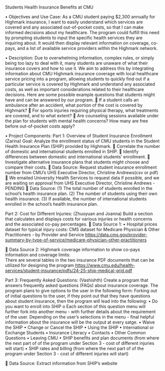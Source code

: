 Students Health Insurance Benefits at CMU

•	Objectives and Use Case:
As a CMU student paying $2,300 annually for Highmark insurance, I want to easily understand which services are covered and any associated out-of-pocket costs, so that I can make informed decisions about my healthcare. The program could fulfill this need by prompting students to input the specific health services they are inquiring about. It would then display relevant information on coverage, co-pays, and a list of available service providers within the Highmark network.

•	Description:
Due to overwhelming information, complex rules, or simply being too lazy to deal with it, many students are unaware of what their insurance covers and how to use it. 
We aim to address this by integrating information about CMU Highmark insurance coverage with local healthcare service pricing into a program, allowing students to quickly find out if a particular service is covered by Highmark and understand any associated costs, as well as important considerations related to their healthcare decisions.
Here are some possible example questions that students might have and can be answered by our program.
	If a student calls an ambulance after an accident, what portion of the cost is covered by Highmark?
	For sports injuries requiring physical therapy, what treatments are covered, and to what extent?
	Are counseling sessions available under the plan for students with mental health concerns? How many are free before out-of-pocket costs apply?

•	Project Components:
Part 1: Overview of Student Insurance Enrollment (Zarina)
Goal: Analyze the enrollment status of CMU students in the Student Health Insurance 
Plan (SHIP) provided by Highmark.
	Correlate the number of domestic and international students enrolled in SHIP.
	Identify differences between domestic and international students’ enrollment.
	Investigate alternative insurance plans that students might choose and compare their costs.
	Data Source: Request student insurance enrollment number from CMU’s UHS Executive Director, Christine Andrews(csv or pdf)
	We emailed University Health Services to request data if possible, and we are waiting on approval from UHS Executive Director, Christine Andrews - PENDING
	Data Source:
(1) The total number of students enrolled in the school’s health insurance plan.
(2) The number of students using their own health insurance.
(3) If available, the number of international students enrolled in the school’s health insurance plan.

Part 2: Cost for Different Injuries:  (Zhuoyuan and Joanna)
Build a section that calculates and displays costs for various injuries or health concerns and the associated co-pay percentages.
	Data Source 1: 
•	Hospital prices dataset for typical injury costs: 
CMS dataset for Medicare Physician & Other Practitioners - by Provider and Service
https://data.cms.gov/provider-summary-by-type-of-service/medicare-physician-other-practitioners

	Data Source 2: 
Highmark coverage information to show co-pays information and coverage limits:  
There are several tables in the two insurance PDF documents that can be utilized for designing the program
https://www.cmu.edu/health-services/student-insurance/pdfs/24-25-ship-medical-grid.pdf

Part 3: Frequently Asked Questions: (Vashishth)
Create a program that answers frequently asked questions (FAQs) about insurance coverage.
The program plans to give options to the user in the following form:
Forking out of initial questions to the user, if they point out that they have questions about student insurance, then the program will lead into the following:
•	Do you want to enroll into SHIP
o	Each section of this question menu will further fork into another menu - with further details about the requirement of the user. Depending on the user’s selections in the menu - final helpful information about the insurance will be the output at every satge.
•	Waive the SHIP
•	Change or Cancel the SHIP
•	Using the SHIP
•	International or Exchange Students
•	Insurance Literacy
•	Contacts
•	Other Common Questions
•	Leaving CMU
•	SHIP benefits and plan documents (from where the next part of of the program under Section 3 - cost of different injuries will start)
•	SHIP rates and billing (from where the next part of of the program under Section 3 - cost of different injuries will start)

	Data Source: Extract information from SHIP’s website 
